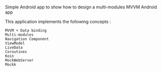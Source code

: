 Simple Android app to show how to design a multi-modules MVVM Android app

This application implements the following concepts :

    MVVM + Data binding
    Multi-modules
    Navigation Component
    ViewModel
    LiveData
    Coroutines
    Koin
    MockWebServer
    Mockk
